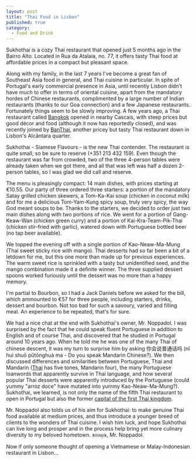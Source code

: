 ```yaml
---
layout: post
title: "Thai Food in Lisbon"
published: true
category:
  - Food and Drink
---
```


Sukhothai is a cozy Thai restaurant that opened just 5 months ago in the
Bairro Alto. Located in Rua da Atalaia, no. 77, it offers tasty Thai
food at affordable prices in a compact but pleasant space.

Along with my family, in the last 7 years I've become a great fan of
Southeast Asia food in general, and Thai cuisine in particular. In spite
of Portugal's early commercial presence in Asia, until recently Lisbon
didn't have much to offer in terms of oriental cuisine, apart from the
mandatory hordes of Chinese restaurants, complimented by a large number
of Indian restaurants (thanks to our Goa connection) and a few Japanese
restaurants. Fortunately things seem to be slowly improving. A few years
ago, a Thai restaurant called [Bangkok] opened in nearby Cascais, with
steep prices but good décor and food (although it now has reportedly
closed), and was recently joined by [BanThai], another pricey but tasty
Thai restaurant down in Lisbon's Alcântara quarter.

Sukhothai - Siamese Flavours - is the new Thai contender. The restaurant
is quite small, so be sure to reserve (+351 213 432 159). Even though
the restaurant was far from crowded, two of the three 4-person tables
were already taken when we got there, and all that was left was half a
dozen 2-person tables, so I was glad we did call and reserve.

The menu is pleasingly compact: 14 main dishes, with prices starting at
€10.55. Our party of three ordered three starters: a portion of the
mandatory Satay grilled chicken skewers, a Tom-Ka-Kai soup (chicken in
coconut milk) and for me a delicious Tom-Yam-Kung spicy soup, truly very
spicy, the way God meant soups to be. Thanks to the starters, we decided
to order just two main dishes along with two portions of rice. We went
for a portion of Gang-Keaw-Wan (chicken green curry) and a portion of
Kai-Kra-Team-Pik-Thai (chicken stir-fried with garlic), watered down
with Portuguese bottled beer (no tap beer available).

We topped the evening off with a single portion of Kao-Neaw-Ma-Mung
(Thai sweet sticky rice with mango). Thai desserts had so far been a bit
of a letdown for me, but this one more than made up for previous
experiences. The warm sweet rice is sprinkled with a tasty but
unidentified seed, and the mango combination made it a definite winner.
The three supplied dessert spoons worked furiously until the dessert was
no more than a happy memory.

I'm partial to Bourbon, so I had a Jack Daniels before we asked for the
bill, which ammounted to €57 for three people, including starters,
drinks, dessert and bourbon. Not too bad for such a savoury, varied and
filling meal. An experience to be repeated, that's for sure.

We had a nice chat at the end with Sukhothai's owner, Mr. Noppadol. I
was surprised by the fact that he could speak fluent Portuguese in
addition to English and of course Thai, and discovered that he studied
in Portugal around 10 years ago. When he told me he was one of the many
Thai of chinese descent, it was my turn to surprise him by asking
你会说普通话吗 (nǐ huì shuō pǔtōnghuà ma - Do you speak Mandarin
Chinese?). We then discussed differences and similarities between
Portuguese, Thai and Mandarin ([Thai] has five tones, Mandarin four),
the many Portuguese loanwords that apparently survive in Thai language,
and how several popular Thai desserts were apparently introduced by the
Portuguese (could yummy "arroz doce" have mutated into yummy
Kao-Neaw-Ma-Mung?). Sukhothai, we learned, is not only the name of the
fifth Thai restaurant to open in Portugal but also the former [capital
of the first Thai kingdom].

Mr. Noppadol also tolds us of his aim for Sukhothai: to make genuine
Thai food available at medium prices, and thus introduce a younger breed
of clients to the wonders of Thai cuisine. I wish him luck, and hope
Sukhothai can live long and prosper and in the process help bring yet
more culinary diversity to my beloved hometown. ขอบคุณ, Mr. Noppadol.

Now if only someone thought of opening a Vietnamese or Malay-Indonesian
restaurant in Lisbon...

  [Bangkok]: http://www.eating-out.co.pt/member_details.asp?MemberID=82
  [BanThai]: http://www.lazer.publico.pt/artigo.asp?id=100061
  [Thai]: http://en.wikipedia.org/wiki/Thai_language
  [capital of the first Thai kingdom]: http://en.wikipedia.org/wiki/New_Sukhothai
